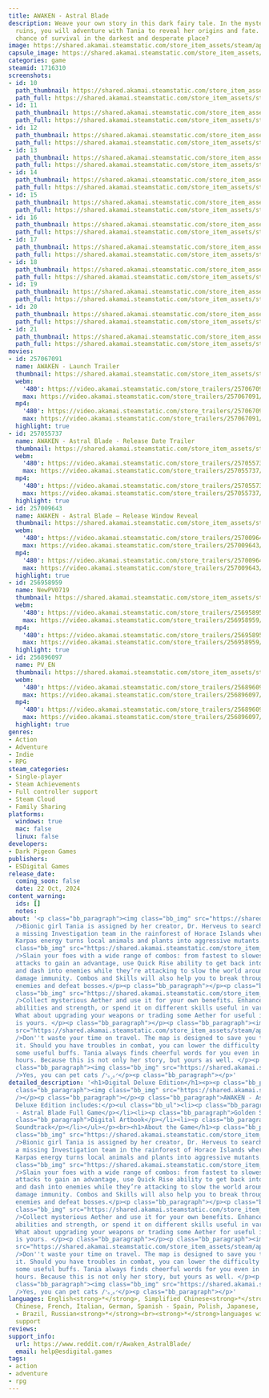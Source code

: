 ```yaml
---
title: AWAKEN - Astral Blade
description: Weave your own story in this dark fairy tale. In the mysterious ancient
  ruins, you will adventure with Tania to reveal her origins and fate. Is there any
  chance of survival in the darkest and desperate place?
image: https://shared.akamai.steamstatic.com/store_item_assets/steam/apps/1716310/header.jpg?t=1729776246
capsule_image: https://shared.akamai.steamstatic.com/store_item_assets/steam/apps/1716310/085b2ffc2b7926ea653477472baa086a4ba1f235/capsule_231x87.jpg?t=1729776246
categories: game
steamid: 1716310
screenshots:
- id: 10
  path_thumbnail: https://shared.akamai.steamstatic.com/store_item_assets/steam/apps/1716310/ss_e2599d72c287e4ba222cbd07659bb5e5c849e26c.600x338.jpg?t=1729776246
  path_full: https://shared.akamai.steamstatic.com/store_item_assets/steam/apps/1716310/ss_e2599d72c287e4ba222cbd07659bb5e5c849e26c.1920x1080.jpg?t=1729776246
- id: 11
  path_thumbnail: https://shared.akamai.steamstatic.com/store_item_assets/steam/apps/1716310/ss_8b9766f70d91f45634f351a8894eb6ade6aa46e4.600x338.jpg?t=1729776246
  path_full: https://shared.akamai.steamstatic.com/store_item_assets/steam/apps/1716310/ss_8b9766f70d91f45634f351a8894eb6ade6aa46e4.1920x1080.jpg?t=1729776246
- id: 12
  path_thumbnail: https://shared.akamai.steamstatic.com/store_item_assets/steam/apps/1716310/ss_5275eebc13fedf1e71133751a65cad1cda52334d.600x338.jpg?t=1729776246
  path_full: https://shared.akamai.steamstatic.com/store_item_assets/steam/apps/1716310/ss_5275eebc13fedf1e71133751a65cad1cda52334d.1920x1080.jpg?t=1729776246
- id: 13
  path_thumbnail: https://shared.akamai.steamstatic.com/store_item_assets/steam/apps/1716310/ss_0146d8a70ad2b803c32e63dc57d45bf28c18f432.600x338.jpg?t=1729776246
  path_full: https://shared.akamai.steamstatic.com/store_item_assets/steam/apps/1716310/ss_0146d8a70ad2b803c32e63dc57d45bf28c18f432.1920x1080.jpg?t=1729776246
- id: 14
  path_thumbnail: https://shared.akamai.steamstatic.com/store_item_assets/steam/apps/1716310/ss_1586419055c488f2021d649d87b8d767ec9de6bc.600x338.jpg?t=1729776246
  path_full: https://shared.akamai.steamstatic.com/store_item_assets/steam/apps/1716310/ss_1586419055c488f2021d649d87b8d767ec9de6bc.1920x1080.jpg?t=1729776246
- id: 15
  path_thumbnail: https://shared.akamai.steamstatic.com/store_item_assets/steam/apps/1716310/ss_8167cab4003f8806034f47a23c9dfe4bb2ebd4f5.600x338.jpg?t=1729776246
  path_full: https://shared.akamai.steamstatic.com/store_item_assets/steam/apps/1716310/ss_8167cab4003f8806034f47a23c9dfe4bb2ebd4f5.1920x1080.jpg?t=1729776246
- id: 16
  path_thumbnail: https://shared.akamai.steamstatic.com/store_item_assets/steam/apps/1716310/ss_5a43aeea37e90fa4416b487ea7dba1a1e24a3f40.600x338.jpg?t=1729776246
  path_full: https://shared.akamai.steamstatic.com/store_item_assets/steam/apps/1716310/ss_5a43aeea37e90fa4416b487ea7dba1a1e24a3f40.1920x1080.jpg?t=1729776246
- id: 17
  path_thumbnail: https://shared.akamai.steamstatic.com/store_item_assets/steam/apps/1716310/ss_0aadeb35e2888747a5de0ddbbb130c8442bfc68a.600x338.jpg?t=1729776246
  path_full: https://shared.akamai.steamstatic.com/store_item_assets/steam/apps/1716310/ss_0aadeb35e2888747a5de0ddbbb130c8442bfc68a.1920x1080.jpg?t=1729776246
- id: 18
  path_thumbnail: https://shared.akamai.steamstatic.com/store_item_assets/steam/apps/1716310/ss_c775653b55e33b0f93124c4bdc82e01e139e3c7f.600x338.jpg?t=1729776246
  path_full: https://shared.akamai.steamstatic.com/store_item_assets/steam/apps/1716310/ss_c775653b55e33b0f93124c4bdc82e01e139e3c7f.1920x1080.jpg?t=1729776246
- id: 19
  path_thumbnail: https://shared.akamai.steamstatic.com/store_item_assets/steam/apps/1716310/ss_921f66d0f568a2620a9f9fbcf376cc526e3bd78a.600x338.jpg?t=1729776246
  path_full: https://shared.akamai.steamstatic.com/store_item_assets/steam/apps/1716310/ss_921f66d0f568a2620a9f9fbcf376cc526e3bd78a.1920x1080.jpg?t=1729776246
- id: 20
  path_thumbnail: https://shared.akamai.steamstatic.com/store_item_assets/steam/apps/1716310/ss_a41c2d7ecb454737b4c35f373f2dbd1e56000bd7.600x338.jpg?t=1729776246
  path_full: https://shared.akamai.steamstatic.com/store_item_assets/steam/apps/1716310/ss_a41c2d7ecb454737b4c35f373f2dbd1e56000bd7.1920x1080.jpg?t=1729776246
- id: 21
  path_thumbnail: https://shared.akamai.steamstatic.com/store_item_assets/steam/apps/1716310/ss_88eeb036aa537681151319ce78a9a8cc582e501f.600x338.jpg?t=1729776246
  path_full: https://shared.akamai.steamstatic.com/store_item_assets/steam/apps/1716310/ss_88eeb036aa537681151319ce78a9a8cc582e501f.1920x1080.jpg?t=1729776246
movies:
- id: 257067091
  name: AWAKEN - Launch Trailer
  thumbnail: https://shared.akamai.steamstatic.com/store_item_assets/steam/apps/257067091/25d0f709a4ca264a766960d865563f880d225503/movie_600x337.jpg?t=1729603562
  webm:
    '480': https://video.akamai.steamstatic.com/store_trailers/257067091/movie480_vp9.webm?t=1729603562
    max: https://video.akamai.steamstatic.com/store_trailers/257067091/movie_max_vp9.webm?t=1729603562
  mp4:
    '480': https://video.akamai.steamstatic.com/store_trailers/257067091/movie480.mp4?t=1729603562
    max: https://video.akamai.steamstatic.com/store_trailers/257067091/movie_max.mp4?t=1729603562
  highlight: true
- id: 257055737
  name: AWAKEN - Astral Blade - Release Date Trailer
  thumbnail: https://shared.akamai.steamstatic.com/store_item_assets/steam/apps/257055737/1fca9382b5e20b545e25be46c4e305d745caec5f/movie_600x337.jpg?t=1729510000
  webm:
    '480': https://video.akamai.steamstatic.com/store_trailers/257055737/movie480_vp9.webm?t=1729510000
    max: https://video.akamai.steamstatic.com/store_trailers/257055737/movie_max_vp9.webm?t=1729510000
  mp4:
    '480': https://video.akamai.steamstatic.com/store_trailers/257055737/movie480.mp4?t=1729510000
    max: https://video.akamai.steamstatic.com/store_trailers/257055737/movie_max.mp4?t=1729510000
  highlight: true
- id: 257009643
  name: AWAKEN - Astral Blade — Release Window Reveal
  thumbnail: https://shared.akamai.steamstatic.com/store_item_assets/steam/apps/257009643/d949d0911f443866d3657e29d36f983ec8118106/movie_600x337.jpg?t=1727683359
  webm:
    '480': https://video.akamai.steamstatic.com/store_trailers/257009643/movie480_vp9.webm?t=1727683359
    max: https://video.akamai.steamstatic.com/store_trailers/257009643/movie_max_vp9.webm?t=1727683359
  mp4:
    '480': https://video.akamai.steamstatic.com/store_trailers/257009643/movie480.mp4?t=1727683359
    max: https://video.akamai.steamstatic.com/store_trailers/257009643/movie_max.mp4?t=1727683359
  highlight: true
- id: 256958959
  name: NewPV0719
  thumbnail: https://shared.akamai.steamstatic.com/store_item_assets/steam/apps/256958959/movie.293x165.jpg?t=1692707953
  webm:
    '480': https://video.akamai.steamstatic.com/store_trailers/256958959/movie480_vp9.webm?t=1692707953
    max: https://video.akamai.steamstatic.com/store_trailers/256958959/movie_max_vp9.webm?t=1692707953
  mp4:
    '480': https://video.akamai.steamstatic.com/store_trailers/256958959/movie480.mp4?t=1692707953
    max: https://video.akamai.steamstatic.com/store_trailers/256958959/movie_max.mp4?t=1692707953
  highlight: true
- id: 256896097
  name: PV_EN
  thumbnail: https://shared.akamai.steamstatic.com/store_item_assets/steam/apps/256896097/movie.293x165.jpg?t=1657701594
  webm:
    '480': https://video.akamai.steamstatic.com/store_trailers/256896097/movie480_vp9.webm?t=1657701594
    max: https://video.akamai.steamstatic.com/store_trailers/256896097/movie_max_vp9.webm?t=1657701594
  mp4:
    '480': https://video.akamai.steamstatic.com/store_trailers/256896097/movie480.mp4?t=1657701594
    max: https://video.akamai.steamstatic.com/store_trailers/256896097/movie_max.mp4?t=1657701594
  highlight: true
genres:
- Action
- Adventure
- Indie
- RPG
steam_categories:
- Single-player
- Steam Achievements
- Full controller support
- Steam Cloud
- Family Sharing
platforms:
  windows: true
  mac: false
  linux: false
developers:
- Dark Pigeon Games
publishers:
- ESDigital Games
release_date:
  coming_soon: false
  date: 22 Oct, 2024
content_warning:
  ids: []
  notes:
about: '<p class="bb_paragraph"><img class="bb_img" src="https://shared.akamai.steamstatic.com/store_item_assets/steam/apps/1716310/extras/2_eng.gif?t=1729776246"
  />Bionic girl Tania is assigned by her creator, Dr. Herveus to search and rescue
  a missing Investigation team in the rainforest of Horace Islands where mysterious
  Karpas energy turns local animals and plants into aggressive mutants.  </p><p class="bb_paragraph"><img
  class="bb_img" src="https://shared.akamai.steamstatic.com/store_item_assets/steam/apps/1716310/extras/1_eng.gif?t=1729776246"
  />Slain your foes with a wide range of combos: from fastest to slowest. Parry enemy
  attacks to gain an advantage, use Quick Rise ability to get back into the fight
  and dash into enemies while they’re attacking to slow the world around you and gain
  damage immunity. Combos and Skills will also help you to break through hordes of
  enemies and defeat bosses.</p><p class="bb_paragraph"></p><p class="bb_paragraph"><img
  class="bb_img" src="https://shared.akamai.steamstatic.com/store_item_assets/steam/apps/1716310/extras/3_eng.gif?t=1729776246"
  />Collect mysterious Aether and use it for your own benefits. Enhance Tania’s combat
  abilities and strength, or spend it on different skills useful in various situations.
  What about upgrading your weapons or trading some Aether for useful items? The choice
  is yours. </p><p class="bb_paragraph"></p><p class="bb_paragraph"><img class="bb_img"
  src="https://shared.akamai.steamstatic.com/store_item_assets/steam/apps/1716310/extras/4_en.gif?t=1729776246"
  />Don''t waste your time on travel. The map is designed to save you time while exploring
  it. Should you have troubles in combat, you can lower the difficulty level and get
  some useful buffs. Tania always finds cheerful words for you even in your darkest
  hours. Because this is not only her story, but yours as well. </p><p class="bb_paragraph"></p><p
  class="bb_paragraph"><img class="bb_img" src="https://shared.akamai.steamstatic.com/store_item_assets/steam/apps/1716310/extras/5_en.gif?t=1729776246"
  />Yes, you can pet cats /ᐠ｡ꞈ｡ᐟ</p><p class="bb_paragraph"></p>'
detailed_description: '<h1>Digital Deluxe Edition</h1><p><p class="bb_paragraph"></p><p
  class="bb_paragraph"><img class="bb_img" src="https://shared.akamai.steamstatic.com/store_item_assets/steam/apps/1716310/extras/616x346.jpg?t=1729776246"
  /></p><p class="bb_paragraph"></p><p class="bb_paragraph">AWAKEN - Astral Blade
  Deluxe Edition includes:</p><ul class="bb_ul"><li><p class="bb_paragraph">AWAKEN
  - Astral Blade Full Game</p></li><li><p class="bb_paragraph">Golden Scale Set</p></li><li><p
  class="bb_paragraph">Digital Artbook</p></li><li><p class="bb_paragraph">Digital
  Soundtrack</p></li></ul></p><br><h1>About the Game</h1><p class="bb_paragraph"><img
  class="bb_img" src="https://shared.akamai.steamstatic.com/store_item_assets/steam/apps/1716310/extras/2_eng.gif?t=1729776246"
  />Bionic girl Tania is assigned by her creator, Dr. Herveus to search and rescue
  a missing Investigation team in the rainforest of Horace Islands where mysterious
  Karpas energy turns local animals and plants into aggressive mutants.  </p><p class="bb_paragraph"><img
  class="bb_img" src="https://shared.akamai.steamstatic.com/store_item_assets/steam/apps/1716310/extras/1_eng.gif?t=1729776246"
  />Slain your foes with a wide range of combos: from fastest to slowest. Parry enemy
  attacks to gain an advantage, use Quick Rise ability to get back into the fight
  and dash into enemies while they’re attacking to slow the world around you and gain
  damage immunity. Combos and Skills will also help you to break through hordes of
  enemies and defeat bosses.</p><p class="bb_paragraph"></p><p class="bb_paragraph"><img
  class="bb_img" src="https://shared.akamai.steamstatic.com/store_item_assets/steam/apps/1716310/extras/3_eng.gif?t=1729776246"
  />Collect mysterious Aether and use it for your own benefits. Enhance Tania’s combat
  abilities and strength, or spend it on different skills useful in various situations.
  What about upgrading your weapons or trading some Aether for useful items? The choice
  is yours. </p><p class="bb_paragraph"></p><p class="bb_paragraph"><img class="bb_img"
  src="https://shared.akamai.steamstatic.com/store_item_assets/steam/apps/1716310/extras/4_en.gif?t=1729776246"
  />Don''t waste your time on travel. The map is designed to save you time while exploring
  it. Should you have troubles in combat, you can lower the difficulty level and get
  some useful buffs. Tania always finds cheerful words for you even in your darkest
  hours. Because this is not only her story, but yours as well. </p><p class="bb_paragraph"></p><p
  class="bb_paragraph"><img class="bb_img" src="https://shared.akamai.steamstatic.com/store_item_assets/steam/apps/1716310/extras/5_en.gif?t=1729776246"
  />Yes, you can pet cats /ᐠ｡ꞈ｡ᐟ</p><p class="bb_paragraph"></p>'
languages: English<strong>*</strong>, Simplified Chinese<strong>*</strong>, Traditional
  Chinese, French, Italian, German, Spanish - Spain, Polish, Japanese, Korean, Portuguese
  - Brazil, Russian<strong>*</strong><br><strong>*</strong>languages with full audio
  support
reviews:
support_info:
  url: https://www.reddit.com/r/Awaken_AstralBlade/
  email: help@esdigital.games
tags:
- action
- adventure
- rpg
---
```

